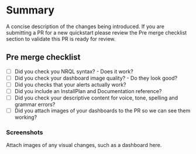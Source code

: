# Summary

A concise description of the changes being introduced. If you are submitting a PR for a
new quickstart please review the Pre merge checklist section to validate this PR is ready for review.

<!-- DON'T DELETE THIS SECTION BELOW IF SUBMITTING A NEW QUICKSTART -->
## Pre merge checklist

<!-- This CHECKLIST SHOULD BE SUBMITTED FULLY COMPLETE WITH THE PR. IF NOT COMPLETE
THE PR REVIEW WILL BE DELAYED -->

-[ ] Did you check you NRQL syntax? - Does it work?
-[ ] Did you check your dashboard image quality? -  Do they look good?
-[ ] Did you checks that your alerts actually work?
-[ ] Did you include an InstallPlan and Documentation reference?
-[ ] Did you check your descriptive content for voice, tone, spelling and grammar errors?
-[ ] Did you attach images of your dashboards to the PR so we can see them working?

### Screenshots

Attach images of any visual changes, such as a dashboard here.
